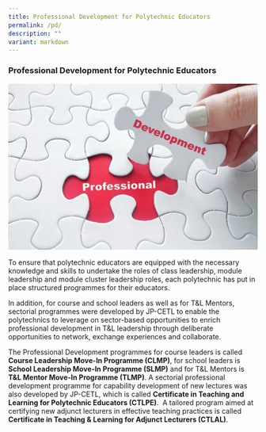 ```yaml
---
title: Professional Development for Polytechnic Educators
permalink: /pd/
description: ""
variant: markdown
---
```

### Professional Development for Polytechnic Educators

![](/images/52559612_ml.jpg)

To ensure that polytechnic educators are equipped with the necessary knowledge and skills to undertake the roles of class leadership, module leadership and module cluster leadership roles, each polytechnic has put in place structured programmes for their educators.

In addition, for course and school leaders as well as for T&amp;L Mentors, sectorial programmes were developed by JP-CETL to enable the polytechnics to leverage on sector-based opportunities to enrich professional development in T&amp;L leadership through deliberate opportunities to network, exchange experiences and collaborate. 

The Professional Development programmes for course leaders is called <strong>Course Leadership Move-In Programme (CLMP)</strong>, for school leaders is <strong> School Leadership Move-In Programme (SLMP)</strong> and for T&amp;L Mentors is <strong>T&amp;L Mentor Move-In Programme (TLMP)</strong>. A sectorial professional development programme for capability development of new lectures was also developed by JP-CETL, which is called <strong>Certificate in Teaching and Learning for Polytechnic Educators (CTLPE)</strong>. &nbsp;A tailored program aimed at certifying new adjunct lecturers in effective teaching practices is called **Certificate in Teaching &amp; Learning for Adjunct Lecturers (CTLAL)**.